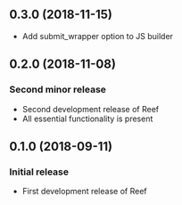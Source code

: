 ## 0.3.0 (2018-11-15)

- Add submit_wrapper option to JS builder

## 0.2.0 (2018-11-08)

### Second minor release

- Second development release of Reef
- All essential functionality is present

## 0.1.0 (2018-09-11)

### Initial release

- First development release of Reef
